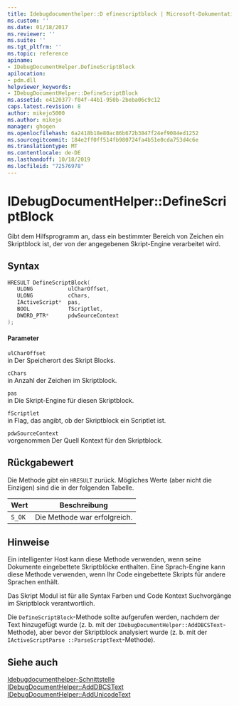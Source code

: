 ```yaml
---
title: Idebugdocumenthelper::D efinescriptblock | Microsoft-Dokumentation
ms.custom: ''
ms.date: 01/18/2017
ms.reviewer: ''
ms.suite: ''
ms.tgt_pltfrm: ''
ms.topic: reference
apiname:
- IDebugDocumentHelper.DefineScriptBlock
apilocation:
- pdm.dll
helpviewer_keywords:
- IDebugDocumentHelper::DefineScriptBlock
ms.assetid: e4120377-f04f-44b1-950b-2beba06c9c12
caps.latest.revision: 8
author: mikejo5000
ms.author: mikejo
manager: ghogen
ms.openlocfilehash: 6a2418b18e80ac86b672b3847f24ef9084ed1252
ms.sourcegitcommit: 184e2ff0ff514fb980724fa4b51e0cda753d4c6e
ms.translationtype: MT
ms.contentlocale: de-DE
ms.lasthandoff: 10/18/2019
ms.locfileid: "72576978"
---
```

# <a name="idebugdocumenthelperdefinescriptblock"></a>IDebugDocumentHelper::DefineScriptBlock
Gibt dem Hilfsprogramm an, dass ein bestimmter Bereich von Zeichen ein Skriptblock ist, der von der angegebenen Skript-Engine verarbeitet wird.  
  
## <a name="syntax"></a>Syntax  
  
```cpp
HRESULT DefineScriptBlock(  
   ULONG           ulCharOffset,  
   ULONG           cChars,  
   IActiveScript*  pas,  
   BOOL            fScriptlet,  
   DWORD_PTR*      pdwSourceContext  
);  
```  
  
#### <a name="parameters"></a>Parameter  
 `ulCharOffset`  
 in Der Speicherort des Skript Blocks.  
  
 `cChars`  
 in Anzahl der Zeichen im Skriptblock.  
  
 `pas`  
 in Die Skript-Engine für diesen Skriptblock.  
  
 `fScriptlet`  
 in Flag, das angibt, ob der Skriptblock ein Scriptlet ist.  
  
 `pdwSourceContext`  
 vorgenommen Der Quell Kontext für den Skriptblock.  
  
## <a name="return-value"></a>Rückgabewert  
 Die Methode gibt ein `HRESULT` zurück. Mögliches Werte (aber nicht die Einzigen) sind die in der folgenden Tabelle.  
  
|Wert|Beschreibung|  
|-----------|-----------------|  
|`S_OK`|Die Methode war erfolgreich.|  
  
## <a name="remarks"></a>Hinweise  
 Ein intelligenter Host kann diese Methode verwenden, wenn seine Dokumente eingebettete Skriptblöcke enthalten. Eine Sprach-Engine kann diese Methode verwenden, wenn Ihr Code eingebettete Skripts für andere Sprachen enthält.  
  
 Das Skript Modul ist für alle Syntax Farben und Code Kontext Suchvorgänge im Skriptblock verantwortlich.  
  
 Die `DefineScriptBlock`-Methode sollte aufgerufen werden, nachdem der Text hinzugefügt wurde (z. b. mit der `IDebugDocumentHelper::AddDBCSText`-Methode), aber bevor der Skriptblock analysiert wurde (z. b. mit der `IActiveScriptParse ::ParseScriptText`-Methode).  
  
## <a name="see-also"></a>Siehe auch  
 [Idebugdocumenthelper-Schnittstelle](../../winscript/reference/idebugdocumenthelper-interface.md)   
 [IDebugDocumentHelper::AddDBCSText](../../winscript/reference/idebugdocumenthelper-adddbcstext.md)   
 [IDebugDocumentHelper::AddUnicodeText](../../winscript/reference/idebugdocumenthelper-addunicodetext.md)